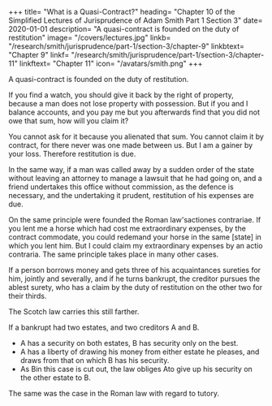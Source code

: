 +++
title=  "What is a Quasi-Contract?"
heading=  "Chapter 10 of the Simplified Lectures of Jurisprudence of Adam Smith Part 1 Section 3"
date=  2020-01-01
description=  "A quasi-contract is founded on the duty of restitution"
image=  "/covers/lectures.jpg"
linkb=  "/research/smith/jurisprudence/part-1/section-3/chapter-9"
linkbtext=  "Chapter 9"
linkf=  "/research/smith/jurisprudence/part-1/section-3/chapter-11"
linkftext=  "Chapter 11"
icon=  "/avatars/smith.png"
+++


A quasi-contract is founded on the duty of restitution.

If you find a watch, you should give it back by the right of property, because a man does not lose property with possession. But if you and I balance accounts, and you pay me but you afterwards find that you did not owe that sum, how will you claim it?

You cannot ask for it because you alienated that sum.
You cannot claim it by contract, for there never was one made between us.
But I am a gainer by your loss. Therefore restitution is due.

In the same way, if a man was called away by a sudden order of the state without leaving an attorney to manage a lawsuit that he had going on, and a friend undertakes this office without commission, as the defence is necessary, and the undertaking it prudent, restitution of his expenses are due.

On the same principle were founded the Roman law'sactiones contrariae.
If you lent me a horse which had cost me extraordinary expenses, by the contract commodate, you could redemand your horse in the same [state] in which you lent him.
But I could claim my extraordinary expenses by an actio contraria.
The same principle takes place in many other cases.

If a person borrows money and gets three of his acquaintances sureties for him, jointly and severally, and if he turns bankrupt, the creditor pursues the ablest surety, who has a claim by the duty of restitution on the other two for their thirds.

The Scotch law carries this still farther.

If a bankrupt had two estates, and two creditors A and B.
- A has a security on both estates, B has security only on the best.
- A has a liberty of drawing his money from either estate he pleases, and draws from that on which B has his security.
- As Bin this case is cut out, the law obliges Ato give up his security on the other estate to B.

The same was the case in the Roman law with regard to tutory.
